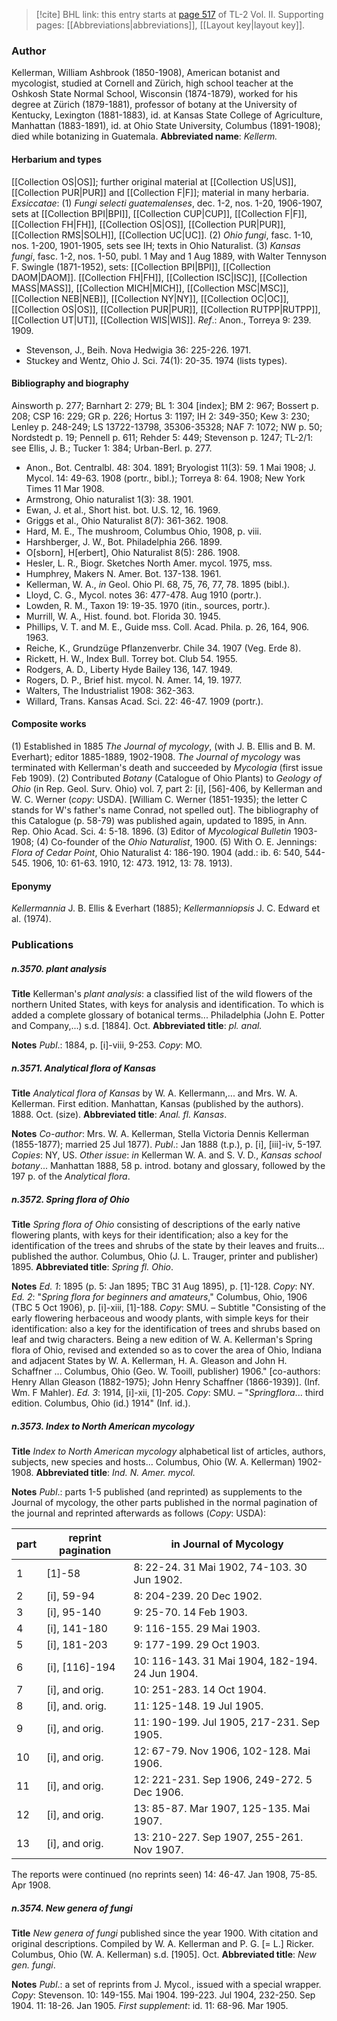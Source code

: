 > [!cite] BHL link: this entry starts at [page 517](https://www.biodiversitylibrary.org/page/33068759) of TL-2 Vol. II.
> Supporting pages: [[Abbreviations|abbreviations]], [[Layout key|layout key]].

### Author

Kellerman, William Ashbrook (1850-1908), American botanist and mycologist, studied at Cornell and Zürich, high school teacher at the Oshkosh State Normal School, Wisconsin (1874-1879), worked for his degree at Zürich (1879-1881), professor of botany at the University of Kentucky, Lexington (1881-1883), id. at Kansas State College of Agriculture, Manhattan (1883-1891), id. at Ohio State University, Columbus (1891-1908); died while botanizing in Guatemala. 
**Abbreviated name**: *Kellerm.*

#### Herbarium and types

[[Collection OS|OS]]; further original material at [[Collection US|US]], [[Collection PUR|PUR]] and [[Collection F|F]]; material in many herbaria. *Exsiccatae*:
(1) *Fungi selecti guatemalenses*, dec. 1-2, nos. 1-20, 1906-1907, sets at [[Collection BPI|BPI]], [[Collection CUP|CUP]], [[Collection F|F]], [[Collection FH|FH]], [[Collection OS|OS]], [[Collection PUR|PUR]], [[Collection RMS|SOLH]], [[Collection UC|UC]].
(2) *Ohio fungi*, fasc. 1-10, nos. 1-200, 1901-1905, sets see IH; texts in Ohio Naturalist.
(3) *Kansas fungi*, fasc. 1-2, nos. 1-50, publ. 1 May and 1 Aug 1889, with Walter Tennyson F. Swingle (1871-1952), sets: [[Collection BPI|BPI]], [[Collection DAOM|DAOM]]. [[Collection FH|FH]], [[Collection ISC|ISC]], [[Collection MASS|MASS]], [[Collection MICH|MICH]], [[Collection MSC|MSC]], [[Collection NEB|NEB]], [[Collection NY|NY]], [[Collection OC|OC]], [[Collection OS|OS]], [[Collection PUR|PUR]], [[Collection RUTPP|RUTPP]], [[Collection UT|UT]], [[Collection WIS|WIS]].
*Ref*.: Anon., Torreya 9: 239. 1909.
- Stevenson, J., Beih. Nova Hedwigia 36: 225-226. 1971.
- Stuckey and Wentz, Ohio J. Sci. 74(1): 20-35. 1974 (lists types).

#### Bibliography and biography

Ainsworth p. 277; Barnhart 2: 279; BL 1: 304 \[index\]; BM 2: 967; Bossert p. 208; CSP 16: 229; GR p. 226; Hortus 3: 1197; IH 2: 349-350; Kew 3: 230; Lenley p. 248-249; LS 13722-13798, 35306-35328; NAF 7: 1072; NW p. 50; Nordstedt p. 19; Pennell p. 611; Rehder 5: 449; Stevenson p. 1247; TL-2/1: see Ellis, J. B.; Tucker 1: 384; Urban-Berl. p. 277.
- Anon., Bot. Centralbl. 48: 304. 1891; Bryologist 11(3): 59. 1 Mai 1908; J. Mycol. 14: 49-63. 1908 (portr., bibl.); Torreya 8: 64. 1908; New York Times 11 Mar 1908.
- Armstrong, Ohio naturalist 1(3): 38. 1901.
- Ewan, J. et al., Short hist. bot. U.S. 12, 16. 1969.
- Griggs et al., Ohio Naturalist 8(7): 361-362. 1908.
- Hard, M. E., The mushroom, Columbus Ohio, 1908, p. viii.
- Harshberger, J. W., Bot. Philadelphia 266. 1899.
- O\[sborn\], H\[erbert\], Ohio Naturalist 8(5): 286. 1908.
- Hesler, L. R., Biogr. Sketches North Amer. mycol. 1975, mss.
- Humphrey, Makers N. Amer. Bot. 137-138. 1961.
- Kellerman, W. A., *in* Geol. Ohio Pl. 68, 75, 76, 77, 78. 1895 (bibl.).
- Lloyd, C. G., Mycol. notes 36: 477-478. Aug 1910 (portr.).
- Lowden, R. M., Taxon 19: 19-35. 1970 (itin., sources, portr.).
- Murrill, W. A., Hist. found. bot. Florida 30. 1945.
- Phillips, V. T. and M. E., Guide mss. Coll. Acad. Phila. p. 26, 164, 906. 1963.
- Reiche, K., Grundzüge Pflanzenverbr. Chile 34. 1907 (Veg. Erde 8).
- Rickett, H. W., Index Bull. Torrey bot. Club 54. 1955.
- Rodgers, A. D., Liberty Hyde Bailey 136, 147. 1949.
- Rogers, D. P., Brief hist. mycol. N. Amer. 14, 19. 1977.
- Walters, The Industrialist 1908: 362-363.
- Willard, Trans. Kansas Acad. Sci. 22: 46-47. 1909 (portr.).

#### Composite works

(1) Established in 1885 *The Journal of mycology*, (with J. B. Ellis and B. M. Everhart); editor 1885-1889, 1902-1908. *The Journal of mycology* was terminated with Kellerman's death and succeeded by *Mycologia* (first issue Feb 1909).
(2) Contributed *Botany* (Catalogue of Ohio Plants) to *Geology of Ohio* (in Rep. Geol. Surv. Ohio) vol. 7, part 2: \[i\], \[56\]-406, by Kellerman and W. C. Werner (*copy*: USDA). \[William C. Werner (1851-1935); the letter C stands for W's father's name Conrad, not spelled out\]. The bibliography of this Catalogue (p. 58-79) was published again, updated to 1895, in Ann. Rep. Ohio Acad. Sci. 4: 5-18. 1896.
(3) Editor of *Mycological Bulletin* 1903-1908; (4) Co-founder of the *Ohio Naturalist*, 1900.
(5) With O. E. Jennings: *Flora of Cedar Point*, Ohio Naturalist 4: 186-190. 1904 (add.: ib. 6: 540, 544-545. 1906, 10: 61-63. 1910, 12: 473. 1912, 13: 78. 1913).

#### Eponymy

*Kellermannia* J. B. Ellis & Everhart (1885); *Kellermanniopsis* J. C. Edward et al. (1974).

### Publications

##### n.3570. plant analysis

**Title**
Kellerman's *plant analysis*: a classified list of the wild flowers of the northern United States, with keys for analysis and identification. To which is added a complete glossary of botanical terms... Philadelphia (John E. Potter and Company,...) s.d. \[1884\]. Oct.
**Abbreviated title**: *pl. anal.*

**Notes**
*Publ*.: 1884, p. \[i\]-viii, 9-253. *Copy*: MO.

##### n.3571. Analytical flora of Kansas

**Title**
*Analytical flora of Kansas* by W. A. Kellermann,... and Mrs. W. A. Kellerman. First edition. Manhattan, Kansas (published by the authors). 1888. Oct. (size).
**Abbreviated title**: *Anal. fl. Kansas*.

**Notes**
*Co-author*: Mrs. W. A. Kellerman, Stella Victoria Dennis Kellerman (1855-1877); married 25 Jul 1877).
*Publ*.: Jan 1888 (t.p.), p. \[i\], \[iii\]-iv, 5-197. *Copies*: NY, US.
*Other issue*: *in* Kellerman W. A. and S. V. D., *Kansas school botany*... Manhattan 1888, 58 p. introd. botany and glossary, followed by the 197 p. of the *Analytical flora*.

##### n.3572. Spring flora of Ohio

**Title**
*Spring flora of Ohio* consisting of descriptions of the early native flowering plants, with keys for their identification; also a key for the identification of the trees and shrubs of the state by their leaves and fruits... published the author. Columbus, Ohio (J. L. Trauger, printer and publisher) 1895.
**Abbreviated title**: *Spring fl. Ohio*.

**Notes**
*Ed. 1*: 1895 (p. 5: Jan 1895; TBC 31 Aug 1895), p. \[1\]-128. *Copy*: NY.
*Ed. 2*: "*Spring flora for beginners and amateurs*," Columbus, Ohio, 1906 (TBC 5 Oct 1906), p. \[i\]-xiii, \[1\]-188. *Copy*: SMU. – Subtitle "Consisting of the early flowering herbaceous and woody plants, with simple keys for their identification: also a key for the identification of trees and shrubs based on leaf and twig characters. Being a new edition of W. A. Kellerman's Spring flora of Ohio, revised and extended so as to cover the area of Ohio, Indiana and adjacent States by W. A. Kellerman, H. A. Gleason and John H. Schaffner ... Columbus, Ohio (Geo. W. Tooill, publisher) 1906." \[co-authors: Henry Allan Gleason (1882-1975); John Henry Schaffner (1866-1939)\]. (Inf. Wm. F Mahler).
*Ed. 3*: 1914, \[i\]-xii, \[1\]-205. *Copy*: SMU. – "*Springflora*... third edition. Columbus, Ohio (id.) 1914" (Inf. id.).

##### n.3573. Index to North American mycology

**Title**
*Index to North American mycology* alphabetical list of articles, authors, subjects, new species and hosts... Columbus, Ohio (W. A. Kellerman) 1902-1908.
**Abbreviated title**: *Ind. N. Amer. mycol.*

**Notes**
*Publ*.: parts 1-5 published (and reprinted) as supplements to the Journal of mycology, the other parts published in the normal pagination of the journal and reprinted afterwards as follows (*Copy*: USDA):

|part	|reprint pagination	|in Journal of Mycology|
|---	|---	|---	|
|1	|\[1\]-58	|8: 22-24. 31 Mai 1902, 74-103. 30 Jun 1902.|
|2	|\[i\], 59-94	|8: 204-239. 20 Dec 1902.|
|3	|\[i\], 95-140	|9: 25-70. 14 Feb 1903.|
|4	|\[i\], 141-180	|9: 116-155. 29 Mai 1903.|
|5	|\[i\], 181-203	|9: 177-199. 29 Oct 1903.|
|6	|\[i\], \[116\]-194	|10: 116-143. 31 Mai 1904, 182-194. 24 Jun 1904.|
|7	|\[i\], and orig.	|10: 251-283. 14 Oct 1904.|
|8	|\[i\], and. orig.	|11: 125-148. 19 Jul 1905.|
|9	|\[i\], and orig.	|11: 190-199. Jul 1905, 217-231. Sep 1905.|
|10	|\[i\], and orig.	|12: 67-79. Nov 1906, 102-128. Mai 1906.|
|11	|\[i\], and orig.	|12: 221-231. Sep 1906, 249-272. 5 Dec 1906.|
|12	|\[i\], and orig.	|13: 85-87. Mar 1907, 125-135. Mai 1907.|
|13	|\[i\], and orig.	|13: 210-227. Sep 1907, 255-261. Nov 1907.|

The reports were continued (no reprints seen) 14: 46-47. Jan 1908, 75-85. Apr 1908.

##### n.3574. New genera of fungi

**Title**
*New genera of fungi* published since the year 1900. With citation and original descriptions. Compiled by W. A. Kellerman and P. G. \[= L.\] Ricker. Columbus, Ohio (W. A. Kellerman) s.d. \[1905\]. Oct.
**Abbreviated title**: *New gen. fungi*.

**Notes**
*Publ*.: a set of reprints from J. Mycol., issued with a special wrapper. *Copy*: Stevenson. 10: 149-155. Mai 1904. 199-223. Jul 1904, 232-250. Sep 1904.
11: 18-26. Jan 1905.
*First supplement*: id. 11: 68-96. Mar 1905.

